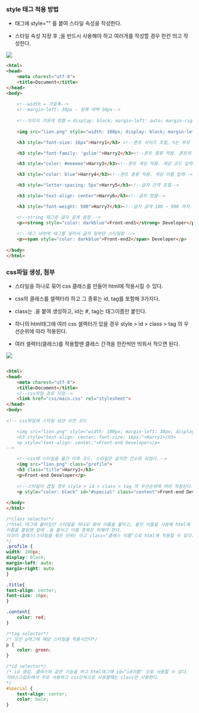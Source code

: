 ### style 태그 적용 방법

* 태그에 style="" 를 붙여 스타일 속성을 작성한다.

* 스타일 속성 지정 후 ;을 반드시 사용해야 하고 여러개를 작성할 경우 한칸 띄고 작성한다.

<img src="기본적인 스타일링">


```html
<html>
<head>
    <meta charest="utf-8">
    <title>Document</title>
</head>
<body>
    
    <!--width = 가로폭-->
    <!--margin-left: 30px - 왼쪽 여백 30px-->
    
    <!--이미지 가운데 정렬 = display: block; margin-left: auto; margin-right: auto-->
    
    <img src="lion.png" style="width: 100px; display: block; margin-left: auto; margin-right: auto">

    <h3 style="font-size: 16px">Harry1</h3> <!--폰트 사이즈 조절, %는 부모 사이즈에 비례-->

    <h3 style="font-family: 'gulim'">Harry2</h3><!--폰트 종류 적용. 폰트의 영어이름 입력-->

    <h3 style="color: #eeeeee">Harry3</h3><!--폰트 색상 적용. 색상 코드 입력-->

    <h3 style="color: blue">Harry4</h3><!--폰트 종류 적용. 색상 이름 입력-->

    <h3 style="letter-spacing: 5px">Harry5</h3><!--글자 간격 조절-->

    <h3 style="text-align: center">Harry6</h3><!--글자 정렬-->

    <h3 style="font-weight: 500">Harry7</h3><!--글자 굵게 100 ~ 900 까지-->

    <!--string 태그로 글자 굵게 설정 -->
    <p><strong style="color: darkblue">Front-end1</strong> Developer</p>
    
    <!--태그 내부에 태그를 넣어서 글자 일부만 스타일링 -->
    <p><span style="color: darkblue">Front-end2</span> Developer</p>
    
</body>
</html>
```

### css파일 생성, 첨부

* 스타일을 하나로 묶어 css 클래스를 만들어 html에 적용시킬 수 있다.

* css의 클래스를 셀렉터라 하고 그 종류는 id, tag를 포함해 3가지다.

* class는 .을 붙여 생성하고, id는 #, tag는 태그이름만 붙인다. 

* 하나의 html태그에 여러 css 셀렉터가 있을 경우 style > id > class > tag 의 우선순위에 따라 적용된다.

* 여러 셀렉터(클래스)를 적용할땐 클래스 간격을 한칸씩만 띄워서 적으면 된다.

<img src = "css파일 생성, 첨부">

```html

<html>
<head>
    <meta charest="utf-8">
    <title>Document</title>
    <!--css파일 경로 지정-->
    <link href="css/main.css" rel="stylesheet">
</head>
<body>
    
<!-- css파일에 스타일 보관 이전 코드

    <img src="lion.png" style="width: 100px; margin-left: 30px; display: block; margin-left: auto; margin-right: auto">
    <h3 style="text-align: center; font-size: 16px;">Harry1</h3>
    <p style="text-align: center;">Front-end Developer</p>
-->

    <!--css에 스타일을 옮긴 이후 코드. 스타일은 같지만 간소화 되었다.-->
    <img src="lion.png" class="profile">
    <h3 class="title">Harry1</h3>
    <p>Front-end Developer</p>
    
    <!--스타일이 겹칠 경우 style > id > class > tag 의 우선순위에 따라 적용된다.-->
    <p style="color: black" id="#special" class="content">Front-end Developer</p>
    
</body>
</html>
```
```css
/*class selector*/
/*html 태그에 붙어있던 스타일을 하나로 묶어 이름을 붙이고, 붙인 이름을 사용해 html에 스타일을 적용시킬 수 있다.
이름을 붙일땐 앞에 .을 붙이고 이름 중복은 피해야 한다.
이것이 클래스(스타일을 묶은 단위) 이고 class="클래스 이름"으로 html에 적용할 수 있다.
*/
.profile {
width: 100px; 
display: block; 
margin-left: auto; 
margin-right: auto
}

.title{
text-align: center; 
font-size: 16px;
}

.content{
    color: red;
}

/*tag selector*/
/* 모든 p태그에 해당 스타일을 적용시킨다*/
p {
    color: green;
}

/*id selector*/
/* id 생성. 클래스와 같은 기능을 하고 html태그에 id="id이름" 으로 사용할 수 있다.
자바스크립트에서 주로 사용하고 css단독으로 사용할때는 class만 사용한다.
*/
#special {
    text-align: center;
    color: bule;
}
```
